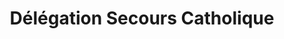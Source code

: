 ---
title: "Délégation Secours Catholique"
url: /sille-le-guillaume/delegation-secours-catholique/
shop: Gebrauchtwaren
---